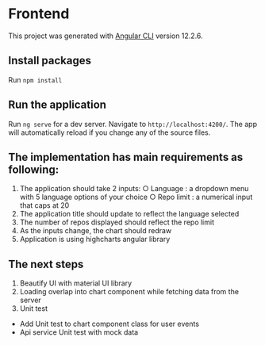 # Frontend
This project was generated with [Angular CLI](https://github.com/angular/angular-cli) version 12.2.6.

## Install packages
Run `npm install`

## Run the application
Run `ng serve` for a dev server. Navigate to `http://localhost:4200/`. The app will automatically reload if you change any of the source files.

## The implementation has main requirements as following:
1. The application should take 2 inputs:
○ Language : a dropdown menu with 5 language options of your choice
○ Repo limit : a numerical input that caps at 20
2. The application title should update to reflect the language selected
3. The number of repos displayed should reflect the repo limit
4. As the inputs change, the chart should redraw
5. Application is using highcharts angular library

## The next steps
1. Beautify UI with material UI library
2. Loading overlap into chart component while fetching data from the server
3. Unit test
- Add Unit test to chart component class for user events
- Api service Unit test with mock data
